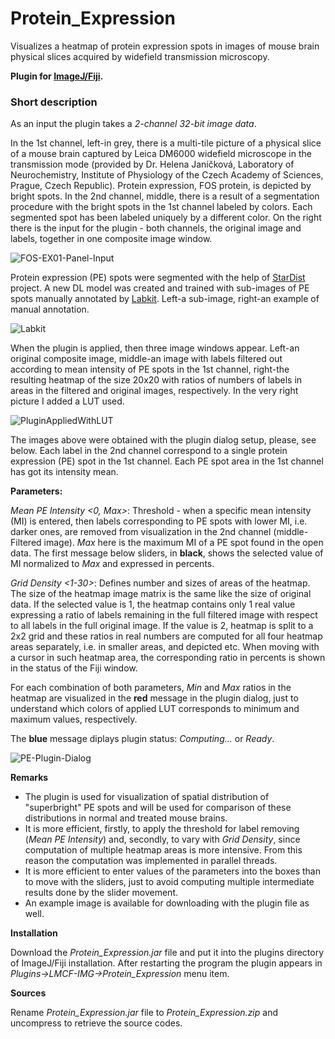# Protein_Expression
Visualizes a heatmap of protein expression spots in images of mouse brain physical slices acquired by widefield transmission microscopy.

**Plugin for [ImageJ/Fiji](https://fiji.sc/).**

### Short description

As an input the plugin takes a *2-channel 32-bit image data*.

In the 1st channel, left-in grey, there is a multi-tile picture of a physical slice of a mouse brain captured by Leica DM6000 widefield microscope in the transmission mode (provided by Dr. Helena Janíčková, Laboratory of Neurochemistry, Institute of Physiology of the Czech Academy of Sciences, Prague, Czech Republic). Protein expression, FOS protein, is depicted by bright spots. In the 2nd channel, middle, there is a result of a segmentation procedure with the bright spots in the 1st channel labeled by colors. Each segmented spot has been labeled uniquely by a different color. On the right there is the input for the plugin - both channels, the original image and labels, together in one composite image window.

![FOS-EX01-Panel-Input](https://user-images.githubusercontent.com/63607289/152369509-913c61f3-02aa-4e02-be6d-da42d72cf0e8.jpg)

Protein expression (PE) spots were segmented with the help of [StarDist](https://github.com/stardist/stardist) project. A new DL model was created and trained with sub-images of PE spots manually annotated by [Labkit](https://imagej.net/plugins/labkit/). Left-a sub-image, right-an example of manual annotation.

![Labkit](https://user-images.githubusercontent.com/63607289/152375382-8ab50351-d277-458d-b7ab-93c95a31b23f.jpg)

When the plugin is applied, then three image windows appear. Left-an original composite image, middle-an image with labels filtered out according to mean intensity of PE spots in the 1st channel, right-the resulting heatmap of the size 20x20 with ratios of numbers of labels in areas in the filtered and original images, respectively. In the very right picture I added a LUT used.

![PluginAppliedWithLUT](https://user-images.githubusercontent.com/63607289/152383091-526f7efa-822b-40e4-b6fe-00876216b099.jpg)

The images above were obtained with the plugin dialog setup, please, see below. Each label in the 2nd channel correspond to a single protein expression (PE) spot in the 1st channel. Each PE spot area in the 1st channel has got its intensity mean.

**Parameters:**

*Mean PE Intensity <0, Max>*: Threshold - when a specific mean intensity (MI) is entered, then labels corresponding to PE spots with lower MI, i.e. darker ones, are removed from visualization in the 2nd channel (middle-Filtered image). *Max* here is the maximum MI of a PE spot found in the open data. The first message below sliders, in **black**, shows the selected value of MI normalized to *Max* and expressed in percents.

*Grid Density <1-30>*: Defines number and sizes of areas of the heatmap. The size of the heatmap image matrix is the same like the size of original data. If the selected value is 1, the heatmap contains only 1 real value expressing a ratio of labels remaining in the full filtered image with respect to all labels in the full original image. If the value is 2, heatmap is split to a 2x2 grid and these ratios in real numbers are computed for all four heatmap areas separately, i.e. in smaller areas, and depicted etc. When moving with a cursor in such heatmap area, the corresponding ratio in percents is shown in the status of the Fiji window.

For each combination of both parameters, *Min* and *Max* ratios in the heatmap are visualized in the **red** message in the plugin dialog, just to understand which colors of applied LUT corresponds to minimum and maximum values, respectively.

The **blue** message diplays plugin status: *Computing...* or *Ready*.

![PE-Plugin-Dialog](https://user-images.githubusercontent.com/63607289/152386388-0b4b7efb-ad14-4372-b217-1b74caec84b1.jpg)

**Remarks**

- The plugin is used for visualization of spatial distribution of "superbright" PE spots and will be used for comparison of these distributions in normal and treated mouse brains.
- It is more efficient, firstly, to apply the threshold for label removing (*Mean PE Intensity*) and, secondly, to vary with *Grid Density*, since computation of multiple heatmap areas is more intensive. From this reason the computation was implemented in parallel threads.
- It is more efficient to enter values of the parameters into the boxes than to move with the sliders, just to avoid computing multiple intermediate results done by the slider movement.
- An example image is available for downloading with the plugin file as well.

**Installation**

Download the *Protein_Expression.jar* file and put it into the plugins directory of ImageJ/Fiji installation. After restarting the program the plugin appears in *Plugins->LMCF-IMG->Protein_Expression* menu item.

**Sources**

Rename *Protein_Expression.jar* file to *Protein_Expression.zip* and uncompress to retrieve the source codes.

